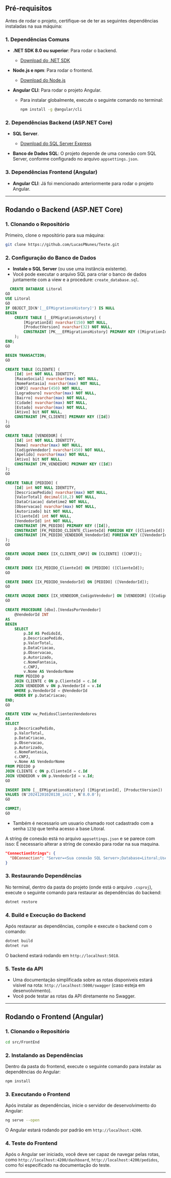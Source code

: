## **Pré-requisitos**

Antes de rodar o projeto, certifique-se de ter as seguintes dependências instaladas na sua máquina:

### **1. Dependências Comuns**

- **.NET SDK 8.0 ou superior**: Para rodar o backend.
  - [Download do .NET SDK](https://dotnet.microsoft.com/download/dotnet)
  
- **Node.js e npm**: Para rodar o frontend.
  - [Download do Node.js](https://nodejs.org/)
  
- **Angular CLI**: Para rodar o projeto Angular.
  - Para instalar globalmente, execute o seguinte comando no terminal:
    ```bash
    npm install -g @angular/cli
    ```

### **2. Dependências Backend (ASP.NET Core)**

- **SQL Server**.
  - [Download do SQL Server Express](https://www.microsoft.com/en-us/sql-server/sql-server-downloads)
  
- **Banco de Dados SQL**: O projeto depende de uma conexão com SQL Server, conforme configurado no arquivo `appsettings.json`.

### **3. Dependências Frontend (Angular)**

- **Angular CLI**: Já foi mencionado anteriormente para rodar o projeto Angular.

---

## **Rodando o Backend (ASP.NET Core)**

### **1. Clonando o Repositório**

Primeiro, clone o repositório para sua máquina:

```bash
git clone https://github.com/LucasPNunes/Teste.git
```

### **2. Configuração do Banco de Dados**

- **Instale o SQL Server** (ou use uma instância existente).
- Você pode executar o arquivo SQL para criar o banco de dados juntamente com a view e a procedure: `create_database.sql`. 
```SQL
  CREATE DATABASE Litoral
GO
USE Litoral
GO
IF OBJECT_ID(N'[__EFMigrationsHistory]') IS NULL
BEGIN
    CREATE TABLE [__EFMigrationsHistory] (
        [MigrationId] nvarchar(150) NOT NULL,
        [ProductVersion] nvarchar(32) NOT NULL,
        CONSTRAINT [PK___EFMigrationsHistory] PRIMARY KEY ([MigrationId])
    );
END;
GO

BEGIN TRANSACTION;
GO

CREATE TABLE [CLIENTE] (
    [Id] int NOT NULL IDENTITY,
    [RazaoSocial] nvarchar(max) NOT NULL,
    [NomeFantasia] nvarchar(max) NOT NULL,
    [CNPJ] nvarchar(450) NOT NULL,
    [Logradouro] nvarchar(max) NOT NULL,
    [Bairro] nvarchar(max) NOT NULL,
    [Cidade] nvarchar(max) NOT NULL,
    [Estado] nvarchar(max) NOT NULL,
    [Ativo] bit NOT NULL,
    CONSTRAINT [PK_CLIENTE] PRIMARY KEY ([Id])
);
GO

CREATE TABLE [VENDEDOR] (
    [Id] int NOT NULL IDENTITY,
    [Nome] nvarchar(max) NOT NULL,
    [CodigoVendedor] nvarchar(450) NOT NULL,
    [Apelido] nvarchar(max) NOT NULL,
    [Ativo] bit NOT NULL,
    CONSTRAINT [PK_VENDEDOR] PRIMARY KEY ([Id])
);
GO

CREATE TABLE [PEDIDO] (
    [Id] int NOT NULL IDENTITY,
    [DescricaoPedido] nvarchar(max) NOT NULL,
    [ValorTotal] decimal(18,2) NOT NULL,
    [DataCriacao] datetime2 NOT NULL,
    [Observacao] nvarchar(max) NOT NULL,
    [Autorizado] bit NOT NULL,
    [ClienteId] int NOT NULL,
    [VendedorId] int NOT NULL,
    CONSTRAINT [PK_PEDIDO] PRIMARY KEY ([Id]),
    CONSTRAINT [FK_PEDIDO_CLIENTE_ClienteId] FOREIGN KEY ([ClienteId]) REFERENCES [CLIENTE] ([Id]) ON DELETE CASCADE,
    CONSTRAINT [FK_PEDIDO_VENDEDOR_VendedorId] FOREIGN KEY ([VendedorId]) REFERENCES [VENDEDOR] ([Id]) ON DELETE CASCADE
);
GO

CREATE UNIQUE INDEX [IX_CLIENTE_CNPJ] ON [CLIENTE] ([CNPJ]);
GO

CREATE INDEX [IX_PEDIDO_ClienteId] ON [PEDIDO] ([ClienteId]);
GO

CREATE INDEX [IX_PEDIDO_VendedorId] ON [PEDIDO] ([VendedorId]);
GO

CREATE UNIQUE INDEX [IX_VENDEDOR_CodigoVendedor] ON [VENDEDOR] ([CodigoVendedor]);
GO

CREATE PROCEDURE [dbo].[VendasPorVendedor]
    @VendedorId INT
AS
BEGIN
    SELECT
        p.Id AS PedidoId,
        p.DescricaoPedido,
        p.ValorTotal,
        p.DataCriacao,
        p.Observacao,
        p.Autorizado,
        c.NomeFantasia,
        c.CNPJ,
        v.Nome AS VendedorNome
    FROM PEDIDO p
    JOIN CLIENTE c ON p.ClienteId = c.Id
    JOIN VENDEDOR v ON p.VendedorId = v.Id
    WHERE p.VendedorId = @VendedorId
    ORDER BY p.DataCriacao;
END;
GO

CREATE VIEW vw_PedidosClientesVendedores
AS
SELECT
    p.DescricaoPedido,
    p.ValorTotal,
    p.DataCriacao,
    p.Observacao,
    p.Autorizado,
    c.NomeFantasia,
    c.CNPJ,
    v.Nome AS VendedorNome
FROM PEDIDO p
JOIN CLIENTE c ON p.ClienteId = c.Id
JOIN VENDEDOR v ON p.VendedorId = v.Id;
GO

INSERT INTO [__EFMigrationsHistory] ([MigrationId], [ProductVersion])
VALUES (N'20241201020138_init', N'8.0.0');
GO

COMMIT;
GO

```
 
- Também é necessario um usuario chamado root cadastrado com a senha `123@` que tenha acesso a base Litoral. 

A string de conexão está no arquivo `appsettings.json` e se parece com isso:
É necessario alterar a string de conexão para rodar na sua maquina.

```json
"ConnectionStrings": {
  "DBConnection": "Server=<Sua conexão SQL Server>;Database=Litoral;User Id=root;Password=123@;TrustServerCertificate=true;"
}
```

### **3. Restaurando Dependências**

No terminal, dentro da pasta do projeto (onde está o arquivo `.csproj`), execute o seguinte comando para restaurar as dependências do backend:

```bash
dotnet restore
```

### **4. Build e Execução do Backend**

Após restaurar as dependências, compile e execute o backend com o comando:

```bash
dotnet build
dotnet run
```

O backend estará rodando em `http://localhost:5018`.

### **5. Teste da API**

- Uma documentação simplificada sobre as rotas disponiveis estará visivel na rota: `http://localhost:5000/swagger` (caso esteja em desenvolvimento).
- Você pode testar as rotas da API diretamente no Swagger.

---

## **Rodando o Frontend (Angular)**

### **1. Clonando o Repositório**


```bash
cd src/FrontEnd
```

### **2. Instalando as Dependências**

Dentro da pasta do frontend, execute o seguinte comando para instalar as dependências do Angular:

```bash
npm install
```

### **3. Executando o Frontend**

Após instalar as dependências, inicie o servidor de desenvolvimento do Angular:

```bash
ng serve --open
```

O Angular estará rodando por padrão em `http://localhost:4200`.

  
### **4. Teste do Frontend**

Após o Angular ser iniciado, você deve ser capaz de navegar pelas rotas, como `http://localhost:4200/dashboard`, `http://localhost:4200/pedidos`, como foi especificado na documentação do teste.

---

